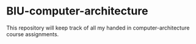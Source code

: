 # BIU-computer-architecture 
This repository will keep track of all my handed in computer-architecture course assignments.
